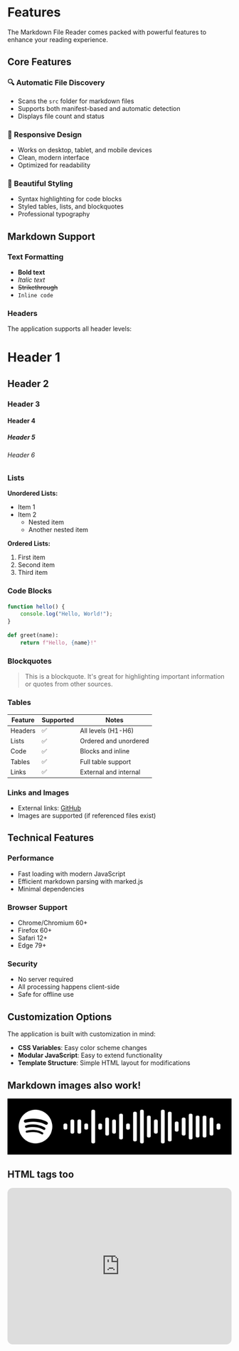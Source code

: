 # Features

The Markdown File Reader comes packed with powerful features to enhance your reading experience.

## Core Features

### 🔍 Automatic File Discovery
- Scans the `src` folder for markdown files
- Supports both manifest-based and automatic detection
- Displays file count and status

### 📱 Responsive Design
- Works on desktop, tablet, and mobile devices
- Clean, modern interface
- Optimized for readability

### 🎨 Beautiful Styling
- Syntax highlighting for code blocks
- Styled tables, lists, and blockquotes
- Professional typography

## Markdown Support

### Text Formatting
- **Bold text**
- *Italic text*
- ~~Strikethrough~~
- `Inline code`

### Headers
The application supports all header levels:

# Header 1
## Header 2
### Header 3
#### Header 4
##### Header 5
###### Header 6

### Lists

**Unordered Lists:**
- Item 1
- Item 2
  - Nested item
  - Another nested item

**Ordered Lists:**
1. First item
2. Second item
3. Third item

### Code Blocks

```javascript
function hello() {
    console.log("Hello, World!");
}
```

```python
def greet(name):
    return f"Hello, {name}!"
```

### Blockquotes

> This is a blockquote. It's great for highlighting important information or quotes from other sources.

### Tables

| Feature | Supported | Notes |
|---------|-----------|-------|
| Headers | ✅ | All levels (H1-H6) |
| Lists | ✅ | Ordered and unordered |
| Code | ✅ | Blocks and inline |
| Tables | ✅ | Full table support |
| Links | ✅ | External and internal |

### Links and Images
- External links: [GitHub](https://github.com)
- Images are supported (if referenced files exist)

## Technical Features

### Performance
- Fast loading with modern JavaScript
- Efficient markdown parsing with marked.js
- Minimal dependencies

### Browser Support
- Chrome/Chromium 60+
- Firefox 60+
- Safari 12+
- Edge 79+

### Security
- No server required
- All processing happens client-side
- Safe for offline use

## Customization Options

The application is built with customization in mind:

- **CSS Variables**: Easy color scheme changes
- **Modular JavaScript**: Easy to extend functionality
- **Template Structure**: Simple HTML layout for modifications

## Markdown images also work!

![LEMON MELON COOKIE](./images/image.png)

## HTML tags too

<iframe data-testid="embed-iframe" style="border-radius:12px" src="https://open.spotify.com/embed/track/65gE7v1HqOfudsfdh2SuD8?utm_source=generator" width="100%" height="352" frameBorder="0" allowfullscreen="" allow="autoplay; clipboard-write; encrypted-media; fullscreen; picture-in-picture" loading="lazy"></iframe>
